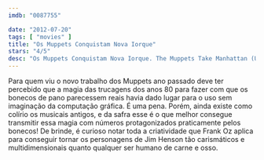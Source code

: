 ```yaml
---
imdb: "0087755"

date: "2012-07-20"
tags: [ "movies" ]
title: "Os Muppets Conquistam Nova Iorque"
stars: "4/5"
desc: "Os Muppets Conquistam Nova Iorque. The Muppets Take Manhattan (USA, 1984). Dirigido por Frank Oz. Escrito por Tom Patchett, Jay Tarses, Frank Oz, Tom Patchett, Jay Tarses. Com Jim Henson, Frank Oz, Dave Goelz, Steve Whitmire, Richard Hunt, Jerry Nelson, Juliana Donald, Lonny Price, Louis Zorich."
---
```

Para quem viu o novo trabalho dos Muppets ano passado deve ter percebido que a magia das trucagens dos anos 80 para fazer com que os bonecos de pano parecessem reais havia dado lugar para o uso sem imaginação da computação gráfica. É uma pena. Porém, ainda existe como colírio os musicais antigos, e da safra esse é o que melhor consegue transmitir essa magia com números protagonizados praticamente pelos bonecos! De brinde, é curioso notar toda a criatividade que Frank Oz aplica para conseguir tornar os personagens de Jim Henson tão carismáticos e multidimensionais quanto qualquer ser humano de carne e osso.

